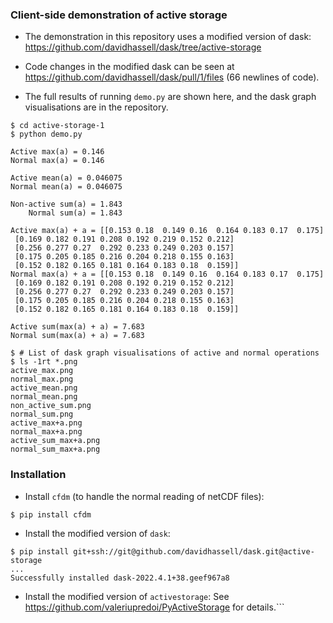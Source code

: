 ### Client-side demonstration of active storage

* The demonstration in this repository uses a modified version of
  dask: https://github.com/davidhassell/dask/tree/active-storage

* Code changes in the modified dask can be seen at
  https://github.com/davidhassell/dask/pull/1/files (66 newlines of
  code).

* The full results of running `demo.py` are shown here, and the dask
  graph visualisations are in the repository.

```console
$ cd active-storage-1
$ python demo.py

Active max(a) = 0.146
Normal max(a) = 0.146

Active mean(a) = 0.046075
Normal mean(a) = 0.046075

Non-active sum(a) = 1.843
    Normal sum(a) = 1.843

Active max(a) + a = [[0.153 0.18  0.149 0.16  0.164 0.183 0.17  0.175]
 [0.169 0.182 0.191 0.208 0.192 0.219 0.152 0.212]
 [0.256 0.277 0.27  0.292 0.233 0.249 0.203 0.157]
 [0.175 0.205 0.185 0.216 0.204 0.218 0.155 0.163]
 [0.152 0.182 0.165 0.181 0.164 0.183 0.18  0.159]]
Normal max(a) + a = [[0.153 0.18  0.149 0.16  0.164 0.183 0.17  0.175]
 [0.169 0.182 0.191 0.208 0.192 0.219 0.152 0.212]
 [0.256 0.277 0.27  0.292 0.233 0.249 0.203 0.157]
 [0.175 0.205 0.185 0.216 0.204 0.218 0.155 0.163]
 [0.152 0.182 0.165 0.181 0.164 0.183 0.18  0.159]]

Active sum(max(a) + a) = 7.683
Normal sum(max(a) + a) = 7.683

$ # List of dask graph visualisations of active and normal operations
$ ls -1rt *.png
active_max.png
normal_max.png
active_mean.png
normal_mean.png
non_active_sum.png
normal_sum.png
active_max+a.png
normal_max+a.png
active_sum_max+a.png
normal_sum_max+a.png
```

### Installation

* Install `cfdm` (to handle the normal reading of netCDF files):

```console
$ pip install cfdm
```

* Install the modified version of `dask`:

```console
$ pip install git+ssh://git@github.com/davidhassell/dask.git@active-storage
...
Successfully installed dask-2022.4.1+38.geef967a8
```

* Install the modified version of `activestorage`: See
  https://github.com/valeriupredoi/PyActiveStorage for details.```
